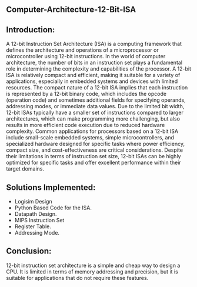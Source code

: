 ## Computer-Architecture-12-Bit-ISA

## Introduction:
A 12-bit Instruction Set Architecture (ISA) is a computing framework that defines the architecture and operations of a microprocessor or microcontroller using 12-bit instructions. In the world of computer architecture, the number of bits in an instruction set plays a fundamental role in determining the complexity and capabilities of the processor. A 12-bit ISA is relatively compact and efficient, making it suitable for a variety of applications, especially in embedded systems and devices with limited resources. The compact nature of a 12-bit ISA implies that each instruction is represented by a 12-bit binary code, which includes the opcode (operation code) and sometimes additional fields for specifying operands, addressing modes, or immediate data values. Due to the limited bit width, 12-bit ISAs typically have a smaller set of instructions compared to larger architectures, which can make programming more challenging, but also results in more efficient code execution due to reduced hardware complexity. Common applications for processors based on a 12-bit ISA include small-scale embedded systems, simple microcontrollers, and specialized hardware designed for specific tasks where power efficiency, compact size, and cost-effectiveness are critical considerations. Despite their limitations in terms of instruction set size, 12-bit ISAs can be highly optimized for specific tasks and offer excellent performance within their target domains.

## Solutions Implemented:

  -	Logisim Design
  -	Python Based Code for the ISA. 
  -	Datapath Design.
  -	MIPS Instruction Set
  -	Register Table.
  -	Addressing Mode. 

## Conclusion:
12-bit instruction set architecture is a simple and cheap way to design a CPU. It is limited in terms of memory addressing and precision, but it is suitable for applications that do not require these features.
